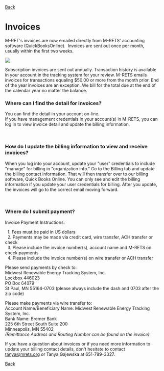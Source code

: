 [Back](https://mrets.github.io/Help/index)

# Invoices

M-RET's invoices are now emailed directly from M-RETS' accounting software (QuickBooksOnline).  Invoices are sent out once per month, usually within the first two weeks.  

![](https://github.com/mrets/photos/blob/master/invoices.png?raw=true)

Subscription invoices are sent out annually. Transaction history is available in your account in the tracking system for your review. M-RETS emails invoices for transactions equaling $50.00 or more from the month prior. End of the year invoices are an exception. We bill for the total due at the end of the calendar year no matter the balance.

### Where can I find the detail for invoices?

You can find the detail in your account on-line.\
If you have management credentials in your account(s) in M-RETS, you can log in to view invoice detail and update the billing information.

<br>

### How do I update the billing information to view and receive invoices?


When you log into your account, update your "user" credentials to include "manage" for billing in "organization info." Go to the Billing tab and update the billing contact information. That will then transfer over to our billing software, Quick Books Online. You can only see and edit the billing information if you update your user credentials for billing. After you update, the invoices will go to the correct email moving forward.

<br>

### Where do I submit payment?

Invoice Payment Instructions:

  1. Fees must be paid in US dollars\
  2. Payments may be made via credit card, wire transfer, ACH transfer or check\
  3. Please include the invoice number(s), account name and M-RETS on check payments\
  4. Please include the invoice number(s) on wire transfer or ACH transfer

Please send payments by check to:\
Midwest Renewable Energy Tracking System, Inc.\
Lockbox 446023\
PO Box 64079\
St Paul, MN 55164-0703 (please always include the dash and 0703 after the zip code)

Please make payments via wire transfer to:\
Account Name/Beneficiary Name: Midwest Renewable Energy Tracking System, Inc.\
Bank Name: Bremer Bank\
225 6th Street South Suite 200\
Minneapolis, MN 55402\
*(Remittance Address and Routing Number can be found on the invoice)*

If you have a question about invoices or if you need more information to update your billing contact details, don't hesitate to contact <tanya@mrets.org> or Tanya Gajewska at 651-789-3327.

[Back](https://mrets.github.io/Help/index)

